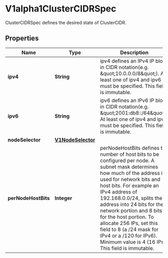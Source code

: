 

# V1alpha1ClusterCIDRSpec

ClusterCIDRSpec defines the desired state of ClusterCIDR.
## Properties

Name | Type | Description | Notes
------------ | ------------- | ------------- | -------------
**ipv4** | **String** | ipv4 defines an IPv4 IP block in CIDR notation(e.g. \&quot;10.0.0.0/8\&quot;). At least one of ipv4 and ipv6 must be specified. This field is immutable. |  [optional]
**ipv6** | **String** | ipv6 defines an IPv6 IP block in CIDR notation(e.g. \&quot;2001:db8::/64\&quot;). At least one of ipv4 and ipv6 must be specified. This field is immutable. |  [optional]
**nodeSelector** | [**V1NodeSelector**](V1NodeSelector.md) |  |  [optional]
**perNodeHostBits** | **Integer** | perNodeHostBits defines the number of host bits to be configured per node. A subnet mask determines how much of the address is used for network bits and host bits. For example an IPv4 address of 192.168.0.0/24, splits the address into 24 bits for the network portion and 8 bits for the host portion. To allocate 256 IPs, set this field to 8 (a /24 mask for IPv4 or a /120 for IPv6). Minimum value is 4 (16 IPs). This field is immutable. | 



